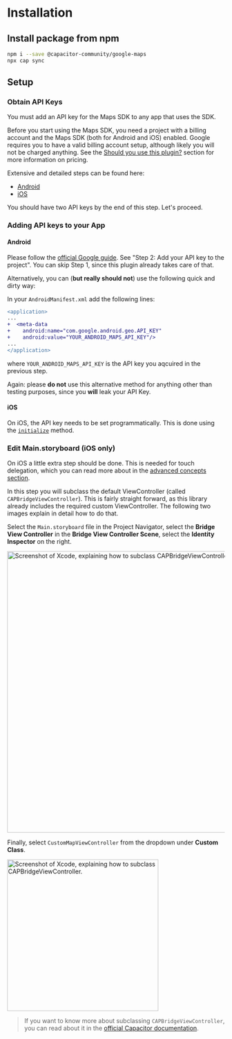# Installation

## Install package from npm

```bash
npm i --save @capacitor-community/google-maps
npx cap sync
```

## Setup

### Obtain API Keys

You must add an API key for the Maps SDK to any app that uses the SDK.

Before you start using the Maps SDK, you need a project with a billing account and the Maps SDK (both for Android and iOS) enabled. Google requires you to have a valid billing account setup, although likely you will not be charged anything. See the [Should you use this plugin?](about/should-you-use-this-plugin.md) section for more information on pricing.

Extensive and detailed steps can be found here:

- [Android](https://developers.google.com/maps/documentation/android-sdk/get-api-key)
- [iOS](https://developers.google.com/maps/documentation/ios-sdk/get-api-key)

You should have two API keys by the end of this step. Let's proceed.

### Adding API keys to your App

#### Android

Please follow the [official Google guide](https://developers.google.com/maps/documentation/android-sdk/config#step_2_add_your_api_key_to_the_project). See "Step 2: Add your API key to the project". You can skip Step 1, since this plugin already takes care of that.

Alternatively, you can (**but really should not**) use the following quick and dirty way:

In your `AndroidManifest.xml` add the following lines:

```diff
<application>
...
+  <meta-data
+    android:name="com.google.android.geo.API_KEY"
+    android:value="YOUR_ANDROID_MAPS_API_KEY"/>
...
</application>
```

where `YOUR_ANDROID_MAPS_API_KEY` is the API key you aqcuired in the previous step.

Again: please **do not** use this alternative method for anything other than testing purposes, since you **will** leak your API Key.

#### iOS

On iOS, the API key needs to be set programmatically. This is done using the [`initialize`](./api.md#initialize) method.

### Edit Main.storyboard (iOS only)

On iOS a little extra step should be done. This is needed for touch delegation, which you can read more about in the [advanced concepts section](advanced-concepts/touch-delegation.md).

In this step you will subclass the default ViewController (called `CAPBridgeViewController`). This is fairly straight forward, as this library already includes the required custom ViewController. The following two images explain in detail how to do that.

Select the `Main.storyboard` file in the Project Navigator, select the **Bridge View Controller** in the **Bridge View Controller Scene**, select the **Identity Inspector** on the right.

<img src="assets/xcode-subclass-1.png" alt="Screenshot of Xcode, explaining how to subclass CAPBridgeViewController." width="650"/>

Finally, select `CustomMapViewController` from the dropdown under **Custom Class**.

<img src="assets/xcode-subclass-2.png" alt="Screenshot of Xcode, explaining how to subclass CAPBridgeViewController." width="350"/>

> If you want to know more about subclassing `CAPBridgeViewController`, you can read about it in the [official Capacitor documentation](https://capacitorjs.com/docs/ios/viewcontroller).
